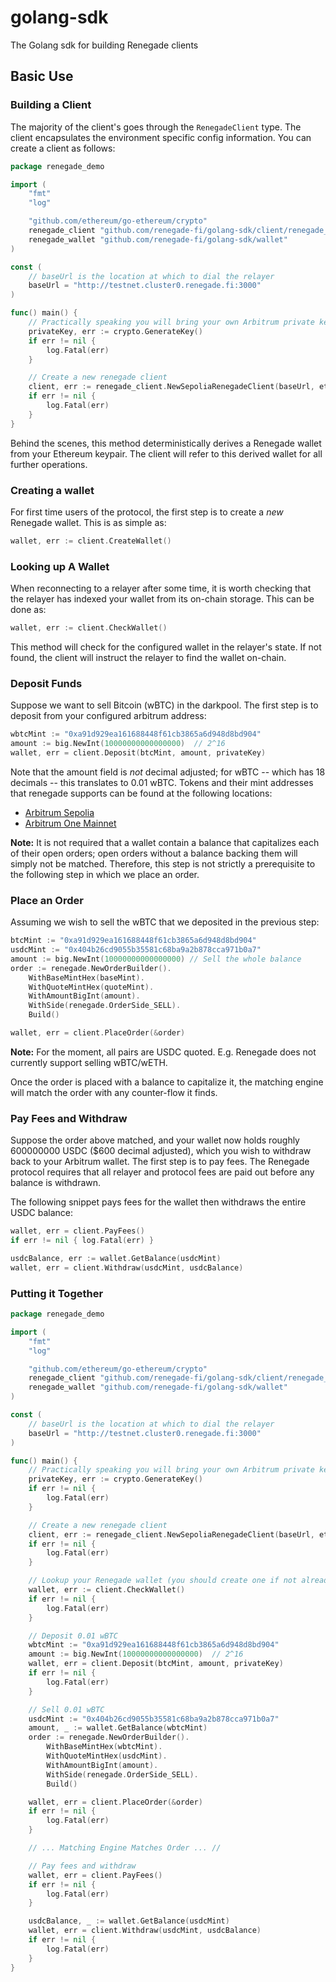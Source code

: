# golang-sdk
The Golang sdk for building Renegade clients

## Basic Use
### Building a Client
The majority of the client's goes through the `RenegadeClient` type. The client encapsulates the environment specific config information. You can create a client as follows:
```go
package renegade_demo

import (
	"fmt"
	"log"

	"github.com/ethereum/go-ethereum/crypto"
	renegade_client "github.com/renegade-fi/golang-sdk/client/renegade_client"
	renegade_wallet "github.com/renegade-fi/golang-sdk/wallet"
)

const (
    // baseUrl is the location at which to dial the relayer
    baseUrl = "http://testnet.cluster0.renegade.fi:3000"
)

func() main() {
    // Practically speaking you will bring your own Arbitrum private key
    privateKey, err := crypto.GenerateKey()
    if err != nil {
        log.Fatal(err)
    }

	// Create a new renegade client
	client, err := renegade_client.NewSepoliaRenegadeClient(baseUrl, ethKey)
	if err != nil {
		log.Fatal(err)
	}
}
```
Behind the scenes, this method deterministically derives a Renegade wallet from your Ethereum keypair. The client will refer to this derived wallet for all further operations.

### Creating a wallet
For first time users of the protocol, the first step is to create a _new_ Renegade wallet. This is as simple as:
```go
wallet, err := client.CreateWallet()
```

### Looking up A Wallet
When reconnecting to a relayer after some time, it is worth checking that the relayer has indexed your wallet from its on-chain storage. This can be done as:
```go
wallet, err := client.CheckWallet()
```
This method will check for the configured wallet in the relayer's state. If not found, the client will instruct the relayer to find the wallet on-chain.

### Deposit Funds
Suppose we want to sell Bitcoin (wBTC) in the darkpool. The first step is to deposit from your configured arbitrum address:
```go
wbtcMint := "0xa91d929ea161688448f61cb3865a6d948d8bd904"
amount := big.NewInt(10000000000000000)  // 2^16
wallet, err = client.Deposit(btcMint, amount, privateKey)
```
Note that the amount field is _not_ decimal adjusted; for wBTC -- which has 18 decimals -- this translates to 0.01 wBTC. Tokens and their mint addresses that renegade supports can be found at the following locations:
- [Arbitrum Sepolia](https://github.com/renegade-fi/token-mappings/blob/main/testnet.json)
- [Arbitrum One Mainnet](https://github.com/renegade-fi/token-mappings/blob/main/mainnet.json)

**Note:** It is not required that a wallet contain a balance that capitalizes each of their open orders; open orders without a balance backing them will simply not be matched. Therefore, this step is not strictly a prerequisite to the following step in which we place an order.

### Place an Order
Assuming we wish to sell the wBTC that we deposited in the previous step:
```go
btcMint := "0xa91d929ea161688448f61cb3865a6d948d8bd904"
usdcMint := "0x404b26cd9055b35581c68ba9a2b878cca971b0a7"
amount := big.NewInt(10000000000000000) // Sell the whole balance
order := renegade.NewOrderBuilder().
    WithBaseMintHex(baseMint).
    WithQuoteMintHex(quoteMint).
    WithAmountBigInt(amount).
    WithSide(renegade.OrderSide_SELL).
    Build()

wallet, err = client.PlaceOrder(&order)
```
**Note:** For the moment, all pairs are USDC quoted. E.g. Renegade does not currently support selling wBTC/wETH.

Once the order is placed with a balance to capitalize it, the matching engine will match the order with any counter-flow it finds. 

### Pay Fees and Withdraw
Suppose the order above matched, and your wallet now holds roughly 600000000 USDC ($600 decimal adjusted), which you wish to withdraw back to your Arbitrum wallet. The first step is to pay fees. The Renegade protocol requires that all relayer and protocol fees are paid out before any balance is withdrawn. 

The following snippet pays fees for the wallet then withdraws the entire USDC balance:
```go
wallet, err = client.PayFees()
if err != nil { log.Fatal(err) }

usdcBalance, err := wallet.GetBalance(usdcMint)
wallet, err = client.Withdraw(usdcMint, usdcBalance)
```

### Putting it Together
```go
package renegade_demo

import (
	"fmt"
	"log"

	"github.com/ethereum/go-ethereum/crypto"
	renegade_client "github.com/renegade-fi/golang-sdk/client/renegade_client"
	renegade_wallet "github.com/renegade-fi/golang-sdk/wallet"
)

const (
    // baseUrl is the location at which to dial the relayer
    baseUrl = "http://testnet.cluster0.renegade.fi:3000"
)

func() main() {
    // Practically speaking you will bring your own Arbitrum private key
    privateKey, err := crypto.GenerateKey()
    if err != nil {
        log.Fatal(err)
    }

	// Create a new renegade client
	client, err := renegade_client.NewSepoliaRenegadeClient(baseUrl, ethKey)
	if err != nil {
		log.Fatal(err)
	}

    // Lookup your Renegade wallet (you should create one if not already done)
    wallet, err := client.CheckWallet()
    if err != nil {
        log.Fatal(err)
    }

    // Deposit 0.01 wBTC
    wbtcMint := "0xa91d929ea161688448f61cb3865a6d948d8bd904"
    amount := big.NewInt(10000000000000000)  // 2^16
    wallet, err = client.Deposit(btcMint, amount, privateKey)
    if err != nil {
        log.Fatal(err)
    }

    // Sell 0.01 wBTC
    usdcMint := "0x404b26cd9055b35581c68ba9a2b878cca971b0a7"
    amount, _ := wallet.GetBalance(wbtcMint)
    order := renegade.NewOrderBuilder().
        WithBaseMintHex(wbtcMint).
        WithQuoteMintHex(usdcMint).
        WithAmountBigInt(amount).
        WithSide(renegade.OrderSide_SELL).
        Build()

    wallet, err = client.PlaceOrder(&order)
    if err != nil {
        log.Fatal(err)
    }

    // ... Matching Engine Matches Order ... //

    // Pay fees and withdraw
    wallet, err = client.PayFees()
    if err != nil { 
        log.Fatal(err) 
    }

    usdcBalance, _ := wallet.GetBalance(usdcMint)
    wallet, err = client.Withdraw(usdcMint, usdcBalance)
    if err != nil {
        log.Fatal(err)
    }
}
```